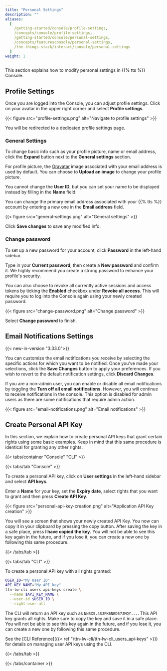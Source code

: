 ```yaml
---
title: "Personal Settings"
description: ""
aliases:
  [
    /getting-started/console/profile-settings,
    /concepts/console/profile-settings,
    /getting-started/console/personal-settings,
    /concepts/featuresconsole/personal-settings,
    /the-things-stack/interact/console/personal-settings
  ]
weight: 1
---
```


This section explains how to modify personal settings in {{% tts %}} Console.

<!--more-->

## Profile Settings

Once you are logged into the Console, you can adjust profile settings. Click on your avatar in the upper right corner and select **Profile settings**.

{{< figure src="profile-settings.png" alt="Navigate to profile settings" >}}

You will be redirected to a dedicated profile settings page.

### General Settings

To change basic info such as your profile picture, name or email address, click the **Expand** button next to the **General settings** section.

For profile picture, the [Gravatar](https://en.gravatar.com/) image associated with your email address is used by default. You can choose to **Upload an image** to change your profile picture.

You cannot change the **User ID**, but you can set your name to be displayed instead by filling in the **Name** field.

You can change the primary email address associated with your {{% tts %}} account by entering a new one in the **Email address** field.

{{< figure src="general-settings.png" alt="General settings" >}}

Click **Save changes** to save any modified info.

### Change password

To set up a new password for your account, click **Password** in the left-hand sidebar.

Type in your **Current password**, then create a **New password** and confirm it. We highly recommend you create a strong password to enhance your profile's security.

You can also choose to revoke all currently active sessions and access tokens by ticking the **Enabled** checkbox under **Revoke all access**. This will require you to log into the Console again using your newly created password.

{{< figure src="change-password.png" alt="Change password" >}}

Select **Change password** to finish.

## Email Notifications Settings

{{< new-in-version "3.33.0">}}

You can customize the email notifications you receive by selecting the specific actions for which you want to be notified. Once you’ve made your selections, click the **Save Changes** button to apply your preferences. If you wish to revert to the default notification settings, click **Discard Changes**.

If you are a non-admin user, you can enable or disable all email notifications by toggling the **Turn off all email notifications**. However, you will continue to receive notifications in the console. This option is disabled for admin users as there are some notifications that require admin action.

{{< figure src="email-notifications.png" alt="Email notifications" >}}

## Create Personal API Key

In this section, we explain how to create personal API keys that grant certain rights using some basic examples. Keep in mind that this same procedure is identical for granting any other rights.

{{< tabs/container "Console" "CLI" >}}

{{< tabs/tab "Console" >}}

To create a personal API key, click on **User settings** in the left-hand sidebar and select **API keys**.

Enter a **Name** for your key, set the **Expiry date**, select rights that you want to grant and then press **Create API Key**.

{{< figure src="personal-api-key-creation.png" alt="Application API Key creation" >}}

You will see a screen that shows your newly created API Key. You now can copy it in your clipboard by pressing the copy button. After saving the key in a safe place, press **I have copied the key**. You will not be able to see this key again in the future, and if you lose it, you can create a new one by following this same procedure.

{{< /tabs/tab >}}

{{< tabs/tab "CLI" >}}

To create a personal API key with all rights granted:

```bash
USER_ID="My User ID"
API_KEY_NAME="My API key"
ttn-lw-cli users api-keys create \
  --name $API_KEY_NAME \
  --user-id $USER_ID \
  --right-user-all
```

The CLI will return an API key such as `NNSXS.4SJFK6NBD57JMQY...`. This API key grants all rights. Make sure to copy the key and save it in a safe place. You will not be able to see this key again in the future, and if you lose it, you can create a new one by following this same procedure.

See the [CLI Reference]({{< ref "/ttn-lw-cli/ttn-lw-cli_users_api-keys" >}}) for details on managing user API keys using the CLI.

{{< /tabs/tab >}}

{{< /tabs/container >}}
